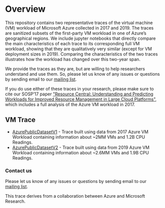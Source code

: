 # Overview

This repository contains two representative traces of the virtual machine (VM) workload of Microsoft Azure collected in 2017 and 2019.  The traces are sanitized subsets of the first-party VM workload in one of Azure’s geographical regions.  We include jupyter notebooks that directly compare the main characteristics of each trace to its corresponding full VM workload, showing that they are qualitatively very similar (except for VM deployment sizes in 2019).  Comparing the characteristics of the two traces illustrates how the workload has changed over this two-year span.

We provide the traces as they are, but are willing to help researchers understand and use them. So, please let us know of any issues or questions by sending email to our  [mailing list](mailto:azurepublicdataset@service.microsoft.com).

If you do use either of these traces in your research, please make sure to cite our SOSP’17 paper ["Resource Central: Understanding and Predicting Workloads for Improved Resource Management in Large Cloud Platforms"](https://www.microsoft.com/en-us/research/wp-content/uploads/2017/10/Resource-Central-SOSP17.pdf), which includes a full analysis of the Azure VM workload in 2017.

## VM Trace

* [AzurePublicDatasetV1](https://github.com/Azure/AzurePublicDataset/blob/master/AzurePublicDatasetV1.md) - Trace built using data from 2017 Azure VM Workload containing information about ~2MM VMs and 1.2B CPU Readings.
* [AzurePublicDatasetV2](https://github.com/Azure/AzurePublicDataset/blob/master/AzurePublicDatasetV2.md) - Trace built using data from 2019 Azure VM Workload containing information about ~2.6MM VMs and 1.9B CPU Readings.


### Contact us
Please let us know of any issues or questions by sending email to our [mailing list](mailto:azurepublicdataset@service.microsoft.com).

This trace derives from a collaboration between Azure and Microsoft Research.
